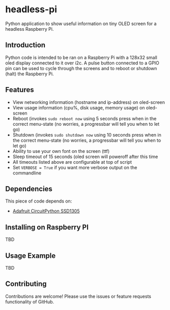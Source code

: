 # headless-pi
Python application to show useful information on tiny OLED screen for a headless Raspberry Pi.

## Introduction
Python code is intended to be ran on a Raspberry Pi with a 128x32 small oled display connected to it over i2c. A pulse button connected to a GPIO pin can be used to cycle through the screens and to reboot or shutdown (halt) the Raspberry Pi.

## Features
* View networking information (hostname and ip-address) on oled-screen
* View usage information (cpu%, disk usage, memory usage) on oled-screen
* Reboot (invokes `sudo reboot now` using 5 seconds press when in the correct menu-state (no worries, a progressbar will tell you when to let go)
* Shutdown (invokes `sudo shutdown now` using 10 seconds press when in the correct menu-state (no worries, a progressbar will tell you when to let go)
* Ability to use your own font on the screen (ttf)
* Sleep timeout of 15 seconds (oled screen will poweroff after this time
* All timeouts listed above are configurable at top of script
* Set `VERBOSE = True` if you want more verbose output on the commandline

## Dependencies
This piece of code depends on:
* [Adafruit CircuitPython SSD1305](https://github.com/adafruit/Adafruit_CircuitPython_SSD1306/)

## Installing on Raspberry PI
TBD

## Usage Example
TBD

## Contributing
Contributions are welcome! Please use the issues or feature requests functionality of GitHub.

